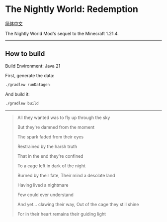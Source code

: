 # The Nightly World: Redemption

[简体中文](README_ZH.md)

The Nightly World Mod's sequel to the Minecraft 1.21.4.

---

## How to build

Build Environment: Java 21

First, generate the data:  
```bash
./gradlew runDatagen
```

And build it:
```bash
./gradlew build
```

---

> All they wanted was to fly up through the sky
> 
> But they're damned from the moment 
> 
> The spark faded from their eyes
> 
> Restrained by the harsh truth
>
> That in the end they're confined
>
> To a cage left in dark of the night
>
> Burned by their fate, Their mind a desolate land
>
> Having lived a nightmare
> 
> Few could ever understand
>
> And yet... clawing their way, Out of the cage they still shine
> 
> For in their heart remains their guiding light
